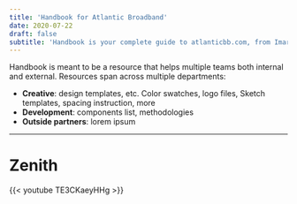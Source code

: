 ```yaml
---
title: 'Handbook for Atlantic Broadband'
date: 2020-07-22
draft: false
subtitle: 'Handbook is your complete guide to atlanticbb.com, from Imarc.'
---
```


Handbook is meant to be a resource that helps multiple teams both internal 
and external. Resources span across multiple departments:

- **Creative**: design templates, etc. Color swatches, logo files, Sketch templates, spacing instruction, more
- **Development**: components list, methodologies
- **Outside partners**: lorem ipsum

<hr class="my-5">

<h1 class="display-4 font-weight-bolder">Zenith</h1>

{{< youtube TE3CKaeyHHg >}}
